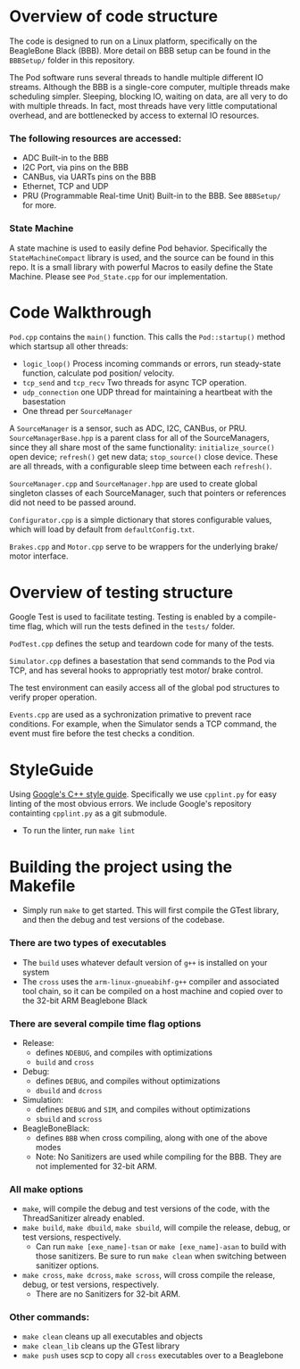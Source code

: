 # Overview of code structure 
The code is designed to run on a Linux platform, specifically on the BeagleBone Black (BBB). More detail on BBB setup can be found in the `BBBSetup/` folder in this repository.

The Pod software runs several threads to handle multiple different IO streams. Although the BBB is a single-core computer, multiple threads make scheduling simpler. Sleeping, blocking IO, waiting on data, are all very to do with multiple threads. In fact, most threads have very little computational overhead, and are bottlenecked by access to external IO resources. 

### The following resources are accessed:
  * ADC Built-in to the BBB 
  * I2C Port, via pins on the BBB
  * CANBus, via UARTs pins on the BBB
  * Ethernet, TCP and UDP 
  * PRU (Programmable Real-time Unit) Built-in to the BBB. See `BBBSetup/` for more.

### State Machine
A state machine is used to easily define Pod behavior. Specifically the `StateMachineCompact` library is used, and the source can be found in this repo. 
It is a small library with powerful Macros to easily define the State Machine. Please see `Pod_State.cpp` for our implementation.

# Code Walkthrough 
`Pod.cpp` contains the `main()` function. This calls the `Pod::startup()` method which startsup all other threads:
  * `logic_loop()` Process incoming commands or errors, run steady-state function, calculate pod position/ velocity.
  * `tcp_send` and `tcp_recv` Two threads for async TCP operation. 
  * `udp_connection` one UDP thread for maintaining a heartbeat with the basestation
  * One thread per `SourceManager`

A `SourceManager` is a sensor, such as ADC, I2C, CANBus, or PRU. `SourceManagerBase.hpp` is a parent class for all of the SourceManagers, since they all share most of the same functionality: `initialize_source()` open device; `refresh()` get new data; `stop_source()` close device. These are all threads, with a configurable sleep time between each `refresh()`.

`SourceManager.cpp` and `SourceManager.hpp` are used to create global singleton classes of each SourceManager, such that pointers or references did not need to be passed around. 

`Configurator.cpp` is a simple dictionary that stores configurable values, which will load by default from `defaultConfig.txt`.

`Brakes.cpp` and `Motor.cpp` serve to be wrappers for the underlying brake/ motor interface. 

# Overview of testing structure
Google Test is used to facilitate testing. Testing is enabled by a compile-time flag, which will run the tests defined in the `tests/` folder. 

`PodTest.cpp` defines the setup and teardown code for many of the tests. 

`Simulator.cpp` defines a basestation that send commands to the Pod via TCP, and has several hooks to appropriatly test motor/ brake control. 

The test environment can easily access all of the global pod structures to verify proper operation.

`Events.cpp` are used as a sychronization primative to prevent race conditions. For example, when the Simulator sends a TCP command, the event must fire before the test checks a condition. 

# StyleGuide
Using [Google's C++ style guide](https://google.github.io/styleguide/cppguide.html). 
Specifically we use `cpplint.py` for easy linting of the most obvious errors. We include Google's repository containting `cpplint.py` as a git submodule.
* To run the linter, run `make lint`



# Building the project using the Makefile
* Simply run `make` to get started. This will first compile the GTest library, and then the debug and test versions of the codebase.

### There are two types of executables
* The `build` uses whatever default version of `g++` is installed on your system
* The `cross` uses the `arm-linux-gnueabihf-g++` compiler and associated tool chain, so it can be compiled on a host machine and copied over to the 32-bit ARM Beaglebone Black

### There are several compile time flag options
* Release: 
  * defines `NDEBUG`, and compiles with optimizations
  * `build` and `cross`
* Debug:
  * defines `DEBUG`, and compiles without optimizations
  * `dbuild` and `dcross`
* Simulation:
  * defines `DEBUG` and `SIM`, and compiles without optimizations
  * `sbuild` and `scross`
* BeagleBoneBlack:
  * defines `BBB` when cross compiling, along with one of the above modes
  * Note: No Sanitizers are used while compiling for the BBB. They are not implemented for 32-bit ARM.

### All make options
* `make`, will compile the debug and test versions of the code, with the ThreadSanitizer already enabled.
* `make build`, `make dbuild`, `make sbuild`, will compile the release, debug, or test versions, respectively. 
  * Can run `make [exe_name]-tsan` or `make [exe_name]-asan` to build with those sanitizers. Be sure to run `make clean` when switching between sanitizer options.
* `make cross`, `make dcross`, `make scross`, will cross compile the release, debug, or test versions, respectively. 
  * There are no Sanitizers for 32-bit ARM. 

### Other commands:
* `make clean` cleans up all executables and objects
* `make clean_lib` cleans up the GTest library
* `make push` uses scp to copy all `cross` executables over to a Beaglebone

